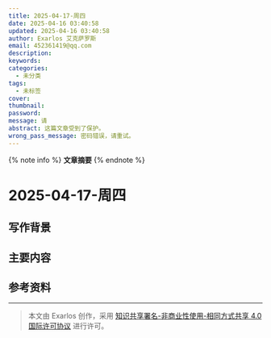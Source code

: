 ```yaml
---
title: 2025-04-17-周四
date: 2025-04-16 03:40:58
updated: 2025-04-16 03:40:58
author: Exarlos 艾克萨罗斯
email: 452361419@qq.com
description: 
keywords: 
categories:
  - 未分类
tags:
  - 未标签
cover: 
thumbnail: 
password: 
message: 请
abstract: 这篇文章受到了保护。
wrong_pass_message: 密码错误，请重试。
---
```


<!-- 在此处添加文章摘要 -->
{% note info %}
**文章摘要**
{% endnote %}

<!-- more -->

# 2025-04-17-周四

## 写作背景

## 主要内容

## 参考资料

---
> 本文由 Exarlos 创作，采用 [知识共享署名-非商业性使用-相同方式共享 4.0 国际许可协议](http://creativecommons.org/licenses/by-nc-sa/4.0/) 进行许可。

<!-- Obsidian 元数据 (不会影响 Hexo 解析) -->
<!-- 
创建时间: 2025-04-16-星期三 03:40 
year: 2025
month: 04
week: 16
day: 16
-->